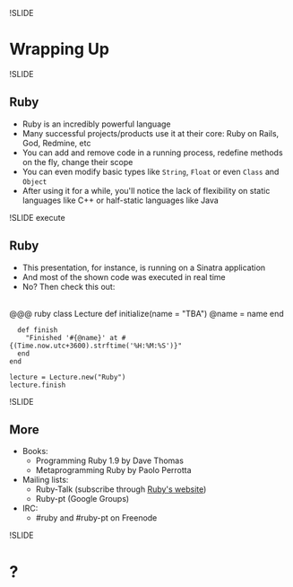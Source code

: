 !SLIDE

# Wrapping Up

!SLIDE

## Ruby

* Ruby is an incredibly powerful language
* Many successful projects/products use it at their core: Ruby on Rails, God, Redmine, etc
* You can add and remove code in a running process, redefine methods on the fly, change their scope
* You can even modify basic types like `String`, `Float` or even `Class` and `Object`
* After using it for a while, you'll notice the lack of flexibility on static languages like C++ or half-static languages like Java

!SLIDE execute

## Ruby

* This presentation, for instance, is running on a Sinatra application
* And most of the shown code was executed in real time
* No? Then check this out:
<br/>
    @@@ ruby
    class Lecture
      def initialize(name = "TBA")
        @name = name
      end
      
      def finish
        "Finished '#{@name}' at #{(Time.now.utc+3600).strftime('%H:%M:%S')}"
      end
    end

    lecture = Lecture.new("Ruby")
    lecture.finish

!SLIDE

## More

* Books:
  * Programming Ruby 1.9 by Dave Thomas
  * Metaprogramming Ruby by Paolo Perrotta
* Mailing lists:
  * Ruby-Talk (subscribe through [Ruby's website](http://www.ruby-lang.org/en/community/mailing-lists/))
  * Ruby-pt (Google Groups)
* IRC:
  * \#ruby and \#ruby-pt on Freenode

!SLIDE

# ?

